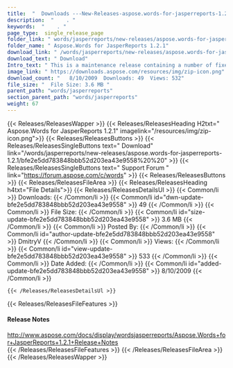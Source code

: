 ```yaml
---
title:  "  Downloads ---New-Releases-aspose.words-for-jasperreports-1.2.1 . " 
description:  "    . " 
keywords:  "    . " 
page_type:  single_release_page
folder_link: " words/jasperreports/new-releases/aspose.words-for-jasperreports-1.2.1/"
folder_name: " Aspose.Words for JasperReports 1.2.1"
download_link: " /words/jasperreports/new-releases/aspose.words-for-jasperreports-1.2.1/bfe2e5dd783848bbb52d203ea43e9558"
download_text: " Download"
Intro_text: " This is a maintenance release containing a number of fixes and improvements accu..."
image_link: " https://downloads.aspose.com/resources/img/zip-icon.png"
download_count: "   8/10/2009  Downloads: 49  Views: 532"
file_size: "  File Size: 3.6 MB "
parent_path: "words/jasperreports"
section_parent_path: "words/jasperreports"
weight: 67 
---
```


{{< Releases/ReleasesWapper >}}
  {{< Releases/ReleasesHeading H2txt=" Aspose.Words for JasperReports 1.2.1" imagelink="/resources/img/zip-icon.png">}}
  {{< Releases/ReleasesButtons >}}
    {{< Releases/ReleasesSingleButtons text=" Download" link="/words/jasperreports/new-releases/aspose.words-for-jasperreports-1.2.1/bfe2e5dd783848bbb52d203ea43e9558%20%20" >}}
    {{< Releases/ReleasesSingleButtons text=" Support Forum " link="https://forum.aspose.com/c/words" >}}
  {{< Releases/ReleasesButtons >}}
  {{< Releases/ReleasesFileArea >}}
    {{< Releases/ReleasesHeading h4txt="File Details">}}
    {{< Releases/ReleasesDetailsUl >}}
            {{< Common/li  >}} Downloads: {{< /Common/li >}} 
      {{< Common/li id="dwn-update-bfe2e5dd783848bbb52d203ea43e9558" >}} 49 {{< /Common/li >}} 
      {{< Common/li  >}} File Size: {{< /Common/li >}} 
      {{< Common/li id="size-update-bfe2e5dd783848bbb52d203ea43e9558" >}} 3.6 MB {{< /Common/li >}} 
      {{< Common/li  >}} Posted By: {{< /Common/li >}} 
      {{< Common/li id="author-update-bfe2e5dd783848bbb52d203ea43e9558" >}} DmitryV {{< /Common/li >}} 
      {{< Common/li  >}} Views: {{< /Common/li >}} 
      {{< Common/li id="view-update-bfe2e5dd783848bbb52d203ea43e9558" >}} 533 {{< /Common/li >}} 
      {{< Common/li  >}} Date Added: {{< /Common/li >}} 
      {{< Common/li id="added-update-bfe2e5dd783848bbb52d203ea43e9558" >}} 8/10/2009 {{< /Common/li >}} 

    {{< /Releases/ReleasesDetailsUl >}}

  {{< Releases/ReleasesFileFeatures >}}
      <h4>Release Notes</h4><div><a href="http://www.aspose.com/docs/display/wordsjasperreports/Aspose.Words+for+JasperReports+1.2.1+Release+Notes">http://www.aspose.com/docs/display/wordsjasperreports/Aspose.Words+for+JasperReports+1.2.1+Release+Notes</a></div>
  {{< /Releases/ReleasesFileFeatures >}}
 {{< /Releases/ReleasesFileArea >}}
{{< /Releases/ReleasesWapper >}}


